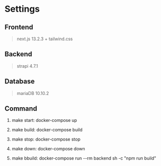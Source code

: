 # Settings

## Frontend

> next.js 13.2.3 + tailwind.css

## Backend

> strapi 4.7.1

## Database

> mariaDB 10.10.2

## Command

1. make start:
   docker-compose up

2. make build:
   docker-compose build

3. make stop:
   docker-compose stop

4. make down:
   docker-compose down

5. make bbuild:
   docker-compose run --rm backend sh -c "npm run build"
